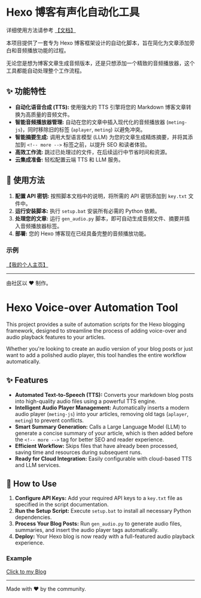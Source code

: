 # Hexo 博客有声化自动化工具

详细使用方法请参考 [【文档】](https://snowmiku-home.top/2025/08/19/post-2025819/)

本项目提供了一套专为 Hexo 博客框架设计的自动化脚本，旨在简化为文章添加旁白和音频播放功能的过程。

无论您是想为博客文章生成音频版本，还是只想添加一个精致的音频播放器，这个工具都能自动处理整个工作流程。

## ✨ 功能特性

- **自动化语音合成 (TTS):** 使用强大的 TTS 引擎将您的 Markdown 博客文章转换为高质量的音频文件。
- **智能音频播放器管理:** 自动在您的文章中插入现代化的音频播放器 (`meting-js`)，同时移除旧的标签 (`aplayer`, `meting`) 以避免冲突。
- **智能摘要生成:** 调用大型语言模型 (LLM) 为您的文章生成精炼摘要，并将其添加到 `<!-- more -->` 标签之前，以提升 SEO 和读者体验。
- **高效工作流:** 跳过已处理过的文件，在后续运行中节省时间和资源。
- **云集成准备:** 轻松配置云端 TTS 和 LLM 服务。

## 🚀 使用方法

1.  **配置 API 密钥:** 按照脚本文档中的说明，将所需的 API 密钥添加到 `key.txt` 文件中。
2.  **运行安装脚本:** 执行 `setup.bat` 安装所有必需的 Python 依赖。
3.  **处理您的文章:** 运行 `gen_audio.py` 脚本，即可自动生成音频文件、摘要并插入音频播放器标签。
4.  **部署:** 您的 Hexo 博客现在已经具备完整的音频播放功能。

### 示例

[【我的个人主页】](https://snowmiku-home.top/)

---
由社区以 ❤️ 制作。

# Hexo Voice-over Automation Tool

This project provides a suite of automation scripts for the Hexo blogging framework, designed to streamline the process of adding voice-over and audio playback features to your articles.

Whether you're looking to create an audio version of your blog posts or just want to add a polished audio player, this tool handles the entire workflow automatically.

## ✨ Features

- **Automated Text-to-Speech (TTS):** Converts your markdown blog posts into high-quality audio files using a powerful TTS engine.
- **Intelligent Audio Player Management:** Automatically inserts a modern audio player (`meting-js`) into your articles, removing old tags (`aplayer`, `meting`) to prevent conflicts.
- **Smart Summary Generation:** Calls a Large Language Model (LLM) to generate a concise summary of your article, which is then added before the `<!-- more -->` tag for better SEO and reader experience.
- **Efficient Workflow:** Skips files that have already been processed, saving time and resources during subsequent runs.
- **Ready for Cloud Integration:** Easily configurable with cloud-based TTS and LLM services.

## 🚀 How to Use

1.  **Configure API Keys:** Add your required API keys to a `key.txt` file as specified in the script documentation.
2.  **Run the Setup Script:** Execute `setup.bat` to install all necessary Python dependencies.
3.  **Process Your Blog Posts:** Run `gen_audio.py` to generate audio files, summaries, and insert the audio player tags automatically.
4.  **Deploy:** Your Hexo blog is now ready with a full-featured audio playback experience.

### Example

[Click to my Blog](https://snowmiku-home.top/)

---
Made with ❤️ by the community.